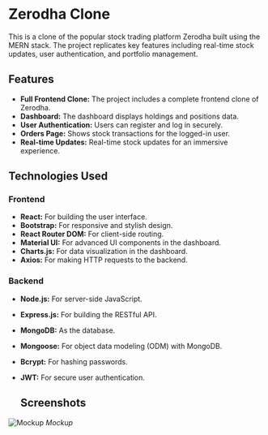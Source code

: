 # Zerodha Clone

This is a clone of the popular stock trading platform Zerodha built using the MERN stack. The project replicates key features including real-time stock updates, user authentication, and portfolio management.

## Features

- **Full Frontend Clone:** The project includes a complete frontend clone of Zerodha.
- **Dashboard:** The dashboard displays holdings and positions data.
- **User Authentication:** Users can register and log in securely.
- **Orders Page:** Shows stock transactions for the logged-in user.
- **Real-time Updates:** Real-time stock updates for an immersive experience.

## Technologies Used

### Frontend

- **React:** For building the user interface.
- **Bootstrap:** For responsive and stylish design.
- **React Router DOM:** For client-side routing.
- **Material UI:** For advanced UI components in the dashboard.
- **Charts.js:** For data visualization in the dashboard.
- **Axios:** For making HTTP requests to the backend.

### Backend

- **Node.js:** For server-side JavaScript.
- **Express.js:** For building the RESTful API.
- **MongoDB:** As the database.
- **Mongoose:** For object data modeling (ODM) with MongoDB.
- **Bcrypt:** For hashing passwords.
- **JWT:** For secure user authentication.

  ## Screenshots

![Mockup](./Screenshot/mockup.png)
_Mockup_

